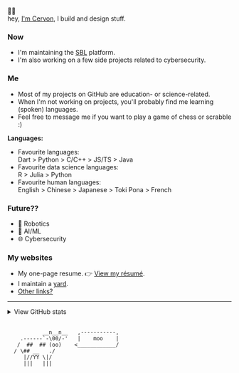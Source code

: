 🙋‍♂️<br> hey, [I'm Cervon](https://cervonwong.com), I build and design stuff.

### Now
 - I'm maintaining the [SBL](https://sgbioleague.org) platform.
 - I'm also working on a few side projects related to cybersecurity.

### Me
 - Most of my projects on GitHub are education- or science-related.
 - When I'm not working on projects, you'll probably find me learning (spoken) languages.
 - Feel free to message me if you want to play a game of chess or scrabble :)

**Languages:**
 - Favourite languages:<br>Dart > Python > C/C++ > JS/TS > Java
 - Favourite data science languages:<br>R > Julia > Python
 - Favourite human languages:<br>English > Chinese > Japanese > Toki Pona > French

### Future??
 - 🤖 Robotics
 - 🧠 AI/ML
 - 🌐 Cybersecurity

### My websites
 - My one-page resume. 👉 [View my résumé](https://cervonwong.com/resume). 
 - I maintain a [yard](https://yard.cervonwong.com).
 - [Other links?](https://links.cervonwong.com)

***
<details>
<summary>View GitHub stats</summary>
<img align="left" alt="Cervon Wong's GitHub stats" src="https://github-readme-stats.vercel.app/api?username=cervonwong&show_icons=true&include_all_commits=true"/>
</details>
<br>

```
           __n__n__   ,-----------,
    .------`-\00/-'   |    moo    | 
   /  ##  ## (oo)    <____________/ 
  / \## __   ./
     |//YY \|/
     |||   |||
```
